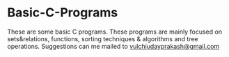 # Basic-C-Programs
These are some basic C programs.
These programs are mainly focused on sets&relations, functions, sorting techniques & algorithms and tree operations.
Suggestions can me mailed to vulchiudayprakash@gmail.com
